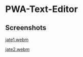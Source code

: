 # PWA-Text-Editor

## Screenshots

[jate1.webm](https://github.com/jmaduafo/PWA-Text-Editor/assets/87540591/ee319d71-e46d-4b45-8628-e9326c7329b2)

[jate2.webm](https://github.com/jmaduafo/PWA-Text-Editor/assets/87540591/9e07e934-445a-46d9-800f-d46eb8264398)
